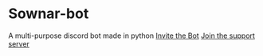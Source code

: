 # Sownar-bot
A multi-purpose discord bot made in python
[Invite the Bot](https://discordapp.com/oauth2/authorize?client_id=375370278810681344&scope=bot&permissions=2146958583)
[Join the support server](https://discord.gg/Um37PW2)
